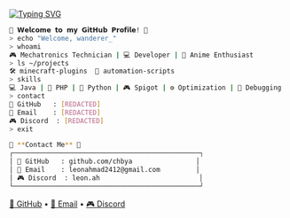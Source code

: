 <a href="https://git.io/typing-svg">
  <img src="https://readme-typing-svg.demolab.com?font=Mochiy+Pop+One&size=25&pause=1000&color=E91E63&center=true&width=500&height=70&lines=ようこそ+私の+GitHub+プロフィール+へ！;お楽しみください+٩(◕‿◕｡)۶;ここに+いる+のは+なぜ？;私を+傷つけないで+ください+;そんな風に+私を+見ないで+;私は+変じゃない...+あなたは+変です+;お願いだから+去って+ください+;もう+帰る+時間です" alt="Typing SVG" />
</a>

```bash
🌸 𝗪𝗲𝗹𝗰𝗼𝗺𝗲 𝘁𝗼 𝗺𝘆 𝗚𝗶𝘁𝗛𝘂𝗯 𝗣𝗿𝗼𝗳𝗶𝗹𝗲! 🌸
> echo "Welcome, wanderer_"
> whoami
🎮 Mechatronics Technician | 💻 Developer | 🌸 Anime Enthusiast
> ls ~/projects
🛠️ minecraft-plugins  🤖 automation-scripts
> skills
💻 Java | 🐘 PHP | 🐍 Python | 🎮 Spigot | ⚙️ Optimization | 🐛 Debugging
> contact
📂 GitHub   : [REDACTED]
📧 Email    : [REDACTED]
🎮 Discord  : [REDACTED]
> exit
```

```bash
📁 **Contact Me** 📁
┌───────────────────────────────────────────────┐
│ 🌸 GitHub   : github.com/chbya                │
│ 📧 Email    : leonahmad2412@gmail.com         │
│ 🎮 Discord  : leon.ah                         │
└───────────────────────────────────────────────┘
```

[🌸 GitHub](https://github.com/chbya) • [📧 Email](mailto:leonahmad2412@gmail.com) • [🎮 Discord](https://discord.com/users/leon.ah)
